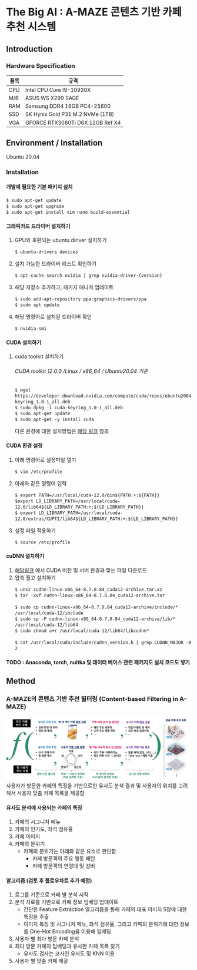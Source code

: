 # The Big AI : A-MAZE 콘텐츠 기반 카페 추천 시스템
## Introduction
### Hardware Specification
| 품목 | 규격 |
|------|------|
|CPU|Intel CPU Core I9-10920X|
|M/B| ASUS WS X299 SAGE|
|RAM | Samsung DDR4 16GB PC4-25600|
|SSD|SK Hynix Gold P31 M.2 NVMe (1TB)|
|VGA|GFORCE RTX3080Ti D6X 12GB Ref X4|

## Environment / Installation
Ubuntu 20.04
### Installation
#### 개발에 필요한 기본 패키지 설치
```shell
$ sudo apt-get update
$ sudo apt-get upgrade
$ sudo apt-get install vim nano build-essential
```
#### 그래픽카드 드라이버 설치하기
1. GPU와 호환되는 ubuntu diriver 설치하기
    ```shell 
    $ ubuntu-drivers devices
    ```
2. 설치 가능한 드라이버 리스트 확인하기
    ```shell 
    $ apt-cache search nvidia | grep nvidia-driver-{version}
    ```
3. 해당 저장소 추가하고, 패키지 매니저 업데이트
    ```shell 
    $ sudo add-apt-repository ppa:graphics-drivers/ppa
    $ sudo apt update
    ``` 
4. 해당 명령어로 설치된 드라이버 확인
    ```shell
    $ nvidia-smi
    ```

#### CUDA 설치하기
1. cuda toolkit 설치하기  
    ###### CUDA toolkit 12.0.0 /Linux / x86_64 / Ubuntu20.04 기준
    ```shell
    $ wget https://developer.download.nvidia.com/compute/cuda/repos/ubuntu2004/x86_64/cuda-keyring_1.0-1_all.deb
    $ sudo dpkg -i cuda-keyring_1.0-1_all.deb
    $ sudo apt-get update
    $ sudo apt-get -y install cuda
    ```
    다른 환경에 대한 설치방법은 [해당 링크](https://developer.nvidia.com/cuda-12-0-0-download-archive) 참조

#### CUDA 환경 설정
1. 아래 명령어로 설정파일 열기
    ```shell
    $ vim /etc/profile
    ```
2. 아래와 같은 명령어 입력
    ```shell
    $ export PATH=/usr/local/cuda-12.0/bin${PATH:+:${PATH}}
    $export LD_LIBRARY_PATH=/usr/local/cuda-12.0/lib64${LD_LIBRARY_PATH:+:${LD_LIBRARY_PATH}}
    $ export LD_LIBRARY_PATH=/usr/local/cuda-12.0/extras/CUPTI/lib64${LD_LIBRARY_PATH:+:${LD_LIBRARY_PATH}}
    ```
3. 설정 파일 적용하기
    ```shell
    $ source /etc/profile
    ```
#### cuDNN 설치하기  
1. [해당링크](https://developer.nvidia.com/rdp/cudnn-archive) 에서 CUDA 버전 및 서버 환경과 맞는 파일 다운로드 
2. 압축 풀고 설치하기
    ```shell
    $ unxz cudnn-linux-x86_64-8.7.0.84_cuda12-archive.tar.xz
    $ tar -xvf cudnn-linux-x86_64-8.7.0.84_cuda12-archive.tar

    $ sudo cp cudnn-linux-x86_64-8.7.0.84_cuda12-archive/include/* /usr/local/cuda-12/include
    $ sudo cp -P cudnn-linux-x86_64-8.7.0.84_cuda12-archive/lib/* /usr/local/cuda-12/lib64
    $ sudo chmod a+r /usr/local/cuda-12/lib64/libcudnn*

    $ cat /usr/local/cuda/include/cudnn_version.h | grep CUDNN_MAJOR -A 2
    ```

#### TODO : Anaconda, torch, nuitka 및 데이터 베이스 관련 패키지도 설치 코드도 넣기

## Method
### A-MAZE의 콘텐츠 기반 추천 필터링 (Content-based Filtering in A-MAZE)
![](./images/the_big_ai_architecture.png)
사용자가 방문한 카페의 특징을 기반으로한 유사도 분석 결과 및 사용자의 위치를 고려해서 사용자 맞춤 카페 목록을 제공함

#### 유사도 분석에 사용되는 카페의 특징
1. 카페의 시그니처 메뉴
2. 카페의 인기도, 좌석 점유율
3. 카페 이미지
4. 카페의 분위기
    - 카페의 분위기는 아래와 같은 요소로 판단함
        - 카페 방문객의 주요 행동 패턴
        - 카페 방문객의 연령대 및 성비

#### 알고리즘 (검토 후 플로우차트 추가 예정)
1. 로그를 기준으로 카페 별 분석 시작 
2. 분석 자료를 기반으로 카페 정보 임베딩 업데이트
    - 간단한 Feature Extraction 알고리즘을 통해 카페의 대표 이미지 5장에 대한 특징을 추출
    - 이미지 특징 및 시그니처 메뉴, 좌석 점유율, 그리고 카페의 분위기에 대한 정보를 One-Hot Encoding을 이용해 임베딩
3. 사용자 별 최다 방문 카페 분석
4. 최다 방문 카페의 임베딩과 유사한 카페 목록 찾기
    - 유사도 검사는 코사인 유사도 및 KNN 이용
5. 사용자 별 맞춤 카페 제공

